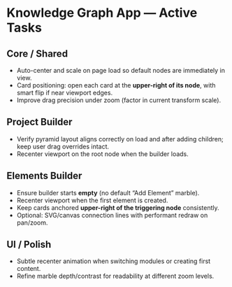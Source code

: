 # Knowledge Graph App — Active Tasks

## Core / Shared
- Auto-center and scale on page load so default nodes are immediately in view.
- Card positioning: open each card at the **upper-right of its node**, with smart flip if near viewport edges.
- Improve drag precision under zoom (factor in current transform scale).

## Project Builder
- Verify pyramid layout aligns correctly on load and after adding children; keep user drag overrides intact.
- Recenter viewport on the root node when the builder loads.

## Elements Builder
- Ensure builder starts **empty** (no default “Add Element” marble).
- Recenter viewport when the first element is created.
- Keep cards anchored **upper-right of the triggering node** consistently.
- Optional: SVG/canvas connection lines with performant redraw on pan/zoom.

## UI / Polish
- Subtle recenter animation when switching modules or creating first content.
- Refine marble depth/contrast for readability at different zoom levels.
